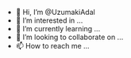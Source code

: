 - 👋 Hi, I’m @UzumakiAdal
- 👀 I’m interested in ...
- 🌱 I’m currently learning ...
- 💞️ I’m looking to collaborate on ...
- 📫 How to reach me ...

<!---
UzumakiAdal/UzumakiAdal is a ✨ special ✨ repository because its `README.md` (this file) appears on your GitHub profile.
You can click the Preview link to take a look at your changes.
--->
